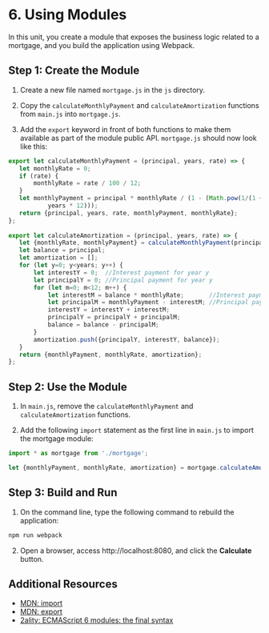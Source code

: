 #  6. Using Modules

In this unit, you create a module that exposes the business logic related to a mortgage, and you build the application using Webpack.

## Step 1: Create the Module
1. Create a new file named `mortgage.js` in the `js` directory. 

2. Copy the `calculateMonthlyPayment` and `calculateAmortization` functions from `main.js` into `mortgage.js`.
 
3. Add the `export` keyword in front of both functions to make them available as part of the module public API. 
   `mortgage.js` should now look like this:
 ```js
 export let calculateMonthlyPayment = (principal, years, rate) => {
    let monthlyRate = 0;
    if (rate) {
        monthlyRate = rate / 100 / 12;
    }
    let monthlyPayment = principal * monthlyRate / (1 - (Math.pow(1/(1 + monthlyRate),
            years * 12)));
    return {principal, years, rate, monthlyPayment, monthlyRate};
};
    
export let calculateAmortization = (principal, years, rate) => {
    let {monthlyRate, monthlyPayment} = calculateMonthlyPayment(principal, years, rate);
    let balance = principal;
    let amortization = [];
    for (let y=0; y<years; y++) {
        let interestY = 0;  //Interest payment for year y
        let principalY = 0; //Principal payment for year y
        for (let m=0; m<12; m++) {
            let interestM = balance * monthlyRate;       //Interest payment for month m
            let principalM = monthlyPayment - interestM; //Principal payment for month m
            interestY = interestY + interestM;
            principalY = principalY + principalM;
            balance = balance - principalM;
        }
        amortization.push({principalY, interestY, balance});
    }
    return {monthlyPayment, monthlyRate, amortization};
};
 ```
## Step 2: Use the Module
1. In `main.js`, remove the `calculateMonthlyPayment` and `calculateAmortization` functions.

2. Add the following `import` statement as the first line in `main.js` to import the mortgage module:
 ```js
 import * as mortgage from './mortgage';

 let {monthlyPayment, monthlyRate, amortization} = mortgage.calculateAmortization(principal, years, rate);
 ```
## Step 3: Build and Run
1. On the command line, type the following command to rebuild the application:
 ```js
 npm run webpack
 ```
2. Open a browser, access http://localhost:8080, and click the **Calculate** button.

## Additional Resources
- [MDN: import](https://developer.mozilla.org/en-US/docs/Web/JavaScript/Reference/Statements/import)
- [MDN: export](https://developer.mozilla.org/en-US/docs/Web/JavaScript/Reference/Statements/export)
- [2ality: ECMAScript 6 modules: the final syntax](https://2ality.com/2014/09/es6-modules-final.html)